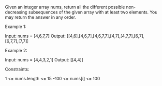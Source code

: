 Given an integer array nums, return all the different possible non-decreasing
subsequences of the given array with at least two elements. You may return
the answer in any order.


Example 1:


Input: nums = [4,6,7,7]
Output: [[4,6],[4,6,7],[4,6,7,7],[4,7],[4,7,7],[6,7],[6,7,7],[7,7]]


Example 2:


Input: nums = [4,4,3,2,1]
Output: [[4,4]]



Constraints:


1 <= nums.length <= 15
-100 <= nums[i] <= 100




